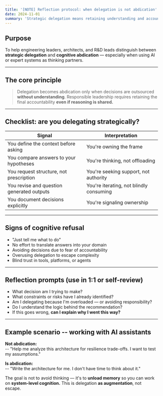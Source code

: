 ```yaml
---
title: '[NOTE] Reflection protocol: when delegation is not abdication'
date: 2024-11-01
summary: 'Strategic delegation means retaining understanding and accountability when using AI or expert input; abdication occurs when decisions are outsourced without comprehension.'
---
```


## Purpose

To help engineering leaders, architects, and R&D leads distinguish between **strategic delegation** and **cognitive abdication** — especially when using AI or expert systems as thinking partners.

---

## The core principle

> Delegation becomes abdication only when decisions are outsourced **without understanding**.
> Responsible leadership requires retaining the final accountability **even if reasoning is shared.**

---

## Checklist: are you delegating strategically?

| Signal                                    | Interpretation                                 |
|-------------------------------------------|------------------------------------------------|
| You define the context before asking      | You're owning the frame                     |
| You compare answers to your hypotheses    | You're thinking, not offloading             |
| You request structure, not prescription   | You're seeking support, not authority       |
| You revise and question generated outputs | You're iterating, not blindly consuming     |
| You document decisions explicitly         | You're signaling ownership                  |

---

## Signs of cognitive refusal

- "Just tell me what to do"
- No effort to translate answers into your domain
- Avoiding decisions due to fear of accountability
- Overusing delegation to escape complexity
- Blind trust in tools, platforms, or agents

---

## Reflection prompts (use in 1:1 or self-review)

- What decision am I trying to make?
- What constraints or risks have I already identified?
- Am I delegating because I'm overloaded — or avoiding responsibility?
- Do I understand the logic behind the recommendation?
- If this goes wrong, **can I explain why I went this way?**

---

## Example scenario -- working with AI assistants

**Not abdication:**  
-- "Help me analyze this architecture for resilience trade-offs. I want to test my assumptions."

**Is abdication:**  
-- "Write the architecture for me. I don't have time to think about it."

The goal is not to avoid thinking — it's to **unload memory** so you can work on **system-level cognition.**
This is delegation **as augmentation**, not escape.


